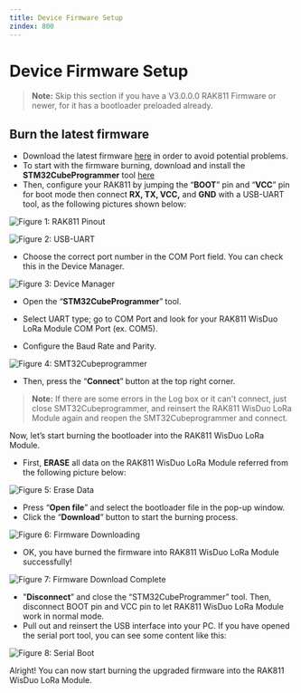 ```yaml
---
title: Device Firmware Setup
zindex: 800
---
```


# Device Firmware Setup

>**Note:** Skip this section if you have a V3.0.0.0 RAK811 Firmware or newer, for it has a bootloader preloaded already. 

## Burn the latest firmware
* Download the latest firmware [here](https://downloads.rakwireless.com/en/LoRa/RAK811/Firmware/) in order to avoid potential problems.
* To start with the firmware burning, download and install the **STM32CubeProgrammer** tool [here](https://www.st.com/content/st_com/en/products/development-tools/software-development-tools/stm32-software-development-tools/stm32-programmers/stm32cubeprog.html#overview)
* Then, configure your RAK811 by jumping the “**BOOT**” pin and “**VCC**” pin for boot mode then connect **RX, TX, VCC,** and **GND** with a USB-UART tool, as the following pictures shown below:

![Figure 1: RAK811 Pinout](images/rak811pin.jpg)
 
![Figure 2: USB-UART](images/usbtouart.jpg)

* Choose the correct port number in the COM Port field. You can check this in the Device Manager. 

![Figure 3: Device Manager](images/devicemanager.jpg)

* Open the “**STM32CubeProgrammer**” tool.

*  Select UART type; go to COM Port and look for your RAK811 WisDuo LoRa Module COM Port (ex. COM5).

*  Configure the Baud Rate and Parity.

![Figure 4: SMT32Cubeprogrammer](images/smt.png)

* Then, press the “**Connect**” button at the top right corner.
>**Note:** If there are some errors in the Log box or it can't connect, just close SMT32Cubeprogrammer, and reinsert the RAK811 WisDuo LoRa Module again and reopen the SMT32Cubeprogrammer and connect.

Now, let’s start burning the bootloader into the RAK811 WisDuo LoRa Module.

* First, **ERASE** all data on the RAK811 WisDuo LoRa Module referred from the following picture below:

![Figure 5: Erase Data](images/erasedata.jpg)

* Press “**Open file**” and select the bootloader file in the pop-up window.
* Click the “**Download**” button to start the burning process.

![Figure 6: Firmware Downloading](images/downloadfirmware.jpg)

* OK, you have burned the firmware into RAK811 WisDuo LoRa Module successfully!

![Figure 7: Firmware Download Complete](images/downloadcomplete.jpg)

* "**Disconnect**” and close the “STM32CubeProgrammer” tool. Then, disconnect BOOT pin and VCC pin to let RAK811 WisDuo LoRa Module work in normal mode.
* Pull out and reinsert the USB interface into your PC.
If you have opened the serial port tool, you can see some content like this:

![Figure 8: Serial Boot](images/serialbootmode.jpg)

Alright! You can now start burning the upgraded firmware into the RAK811 WisDuo LoRa Module.

